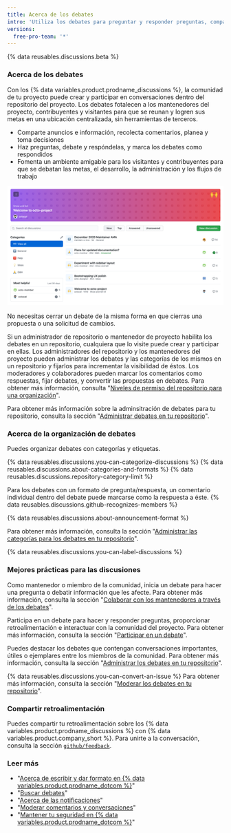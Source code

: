 ```yaml
---
title: Acerca de los debates
intro: 'Utiliza los debates para preguntar y responder preguntas, compartir información, hacer anuncios y moderar o participar en una conversación sobre un proyecto en {% data variables.product.product_name %}.'
versions:
  free-pro-team: '*'
---
```


{% data reusables.discussions.beta %}

### Acerca de los debates

Con los {% data variables.product.prodname_discussions %}, la comunidad de tu proyecto puede crear y participar en conversaciones dentro del repositorio del proyecto. Los debates fotalecen a los mantenedores del proyecto, contribuyentes y visitantes para que se reunan y logren sus metas en una ubicación centralizada, sin herramientas de terceros.

- Comparte anuncios e información, recolecta comentarios, planea y toma decisiones
- Haz preguntas, debate y respóndelas, y marca los debates como respondidos
- Fomenta un ambiente amigable para los visitantes y contribuyentes para que se debatan las metas, el desarrollo, la administración y los flujos de trabajo

![Pestaña de debates en un repositorio](/assets/images/help/discussions/hero.png)

No necesitas cerrar un debate de la misma forma en que cierras una propuesta o una solicitud de cambios.

Si un administrador de repositorio o mantenedor de proyecto habilita los debates en un repositorio, cualquiera que lo visite puede crear y participar en ellas. Los administradores del repositorio y los mantenedores del proyecto pueden administrar los debates y las categorías de los mismos en un repositorio y fijarlos para incrementar la visibilidad de éstos. Los moderadores y colaboradores pueden marcar los comentarios como respuestas, fijar debates, y convertir las propuestas en debates. Para obtener más información, consulta "[Niveles de permiso del repositorio para una organización](/organizations/managing-access-to-your-organizations-repositories/repository-permission-levels-for-an-organization)".

Para obtener más información sobre la adminsitración de debates para tu repositorio, consulta la sección "[Administrar debates en tu repositorio](/discussions/managing-discussions-for-your-community/managing-discussions-in-your-repository)".

### Acerca de la organización de debates

Puedes organizar debates con categorías y etiquetas.

{% data reusables.discussions.you-can-categorize-discussions %} {% data reusables.discussions.about-categories-and-formats %} {% data reusables.discussions.repository-category-limit %}

Para los debates con un formato de pregunta/respuesta, un comentario individual dentro del debate puede marcarse como la respuesta a éste. {% data reusables.discussions.github-recognizes-members %}

{% data reusables.discussions.about-announcement-format %}

Para obtener más información, consulta la sección "[Administrar las categorías para los debates en tu repositorio](/discussions/managing-discussions-for-your-community/managing-categories-for-discussions-in-your-repository)".

{% data reusables.discussions.you-can-label-discussions %}

### Mejores prácticas para las discusiones

Como mantenedor o miembro de la comunidad, inicia un debate para hacer una pregunta o debatir información que les afecte. Para obtener más información, consulta la sección "[Colaborar con los mantenedores a través de los debates](/discussions/collaborating-with-your-community-using-discussions/collaborating-with-maintainers-using-discussions)".

Participa en un debate para hacer y responder preguntas, proporcionar retroalimentación e interactuar con la comunidad del proyecto. Para obtener más información, consulta la sección "[Participar en un debate](/discussions/collaborating-with-your-community-using-discussions/participating-in-a-discussion)".

Puedes destacar los debates que contengan conversaciones importantes, útiles o ejemplares entre los miembros de la comunidad. Para obtener más información, consulta la sección "[Administrar los debates en tu repositorio](/discussions/managing-discussions-for-your-community/managing-discussions-in-your-repository#pinning-a-discussion)".

{% data reusables.discussions.you-can-convert-an-issue %} Para obtener más información, consulta la sección "[Moderar los debates en tu repositorio](/discussions/managing-discussions-for-your-community/moderating-discussions#converting-an-issue-to-a-discussion)".

### Compartir retroalimentación

Puedes compartir tu retroalimentación sobre los {% data variables.product.prodname_discussions %} con {% data variables.product.company_short %}. Para unirte a la conversación, consulta la sección [`github/feedback`](https://github.com/github/feedback/discussions?discussions_q=category%3A%22Discussions+Feedback%22).

### Leer más

- "[Acerca de escribir y dar formato en {% data variables.product.prodname_dotcom %}](/github/writing-on-github/about-writing-and-formatting-on-github)"
- "[Buscar debates](/github/searching-for-information-on-github/searching-discussions)"
- "[Acerca de las notificaciones](/github/managing-subscriptions-and-notifications-on-github/about-notifications)"
- "[Moderar comentarios y conversaciones](/communities/moderating-comments-and-conversations)"
- "[Mantener tu seguridad en {% data variables.product.prodname_dotcom %}](/communities/maintaining-your-safety-on-github)"
